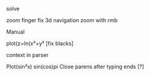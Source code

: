 solve

zoom finger
fix 3d navigation
    zoom with rmb

Manual

plot(z=ln(x²+y² [fix blacks]

context in parser

Plot(sin²x)
sin(cos)pi
Close parens after typing ends [?]

